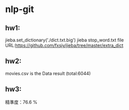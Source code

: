 # nlp-git

## hw1:
jieba.set_dictionary('./dict.txt.big')
jieba stop_word.txt
file URL:https://github.com/fxsjy/jieba/tree/master/extra_dict

## hw2:
movies.csv is the Data result (total:6044)

## hw3:
精準度：76.6 %
